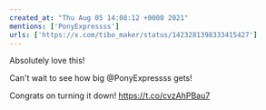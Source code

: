 ```yaml
---
created_at: "Thu Aug 05 14:08:12 +0000 2021"
mentions: ['PonyExpressss']
urls: ['https://x.com/tibo_maker/status/1423281398333415427']
---
```


Absolutely love this! 

Can't wait to see how big @PonyExpressss gets!

Congrats on turning it down! https://t.co/cvzAhPBau7